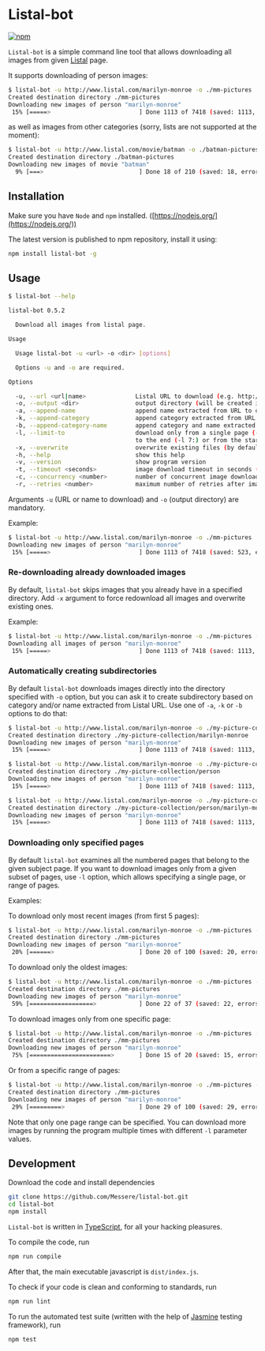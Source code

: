 # Listal-bot

[![npm](https://img.shields.io/npm/v/listal-bot.svg)](https://npmjs.com/package/listal-bot)

`Listal-bot` is a simple command line tool that allows downloading all images
from given [Listal](http://www.listal.com) page.

It supports downloading of person images:

```bash
$ listal-bot -u http://www.listal.com/marilyn-monroe -o ./mm-pictures
Created destination directory ./mm-pictures
Downloading new images of person "marilyn-monroe"
 15% [=====>                         ] Done 1113 of 7418 (saved: 1113, errors: 0)
```

as well as images from other categories (sorry, lists are not supported at the moment):

```bash
$ listal-bot -u http://www.listal.com/movie/batman -o ./batman-pictures
Created destination directory ./batman-pictures
Downloading new images of movie "batman"
  9% [===>                           ] Done 18 of 210 (saved: 18, errors: 0)
```

## Installation

Make sure you have `Node` and `npm` installed.
([https://nodejs.org/](https://nodejs.org/))

The latest version is published to npm repository, install it using:

```bash
npm install listal-bot -g
```

## Usage

```bash
$ listal-bot --help

listal-bot 0.5.2

  Download all images from listal page.

Usage

  Usage listal-bot -u <url> -o <dir> [options]

  Options -u and -o are required.

Options

  -u, --url <url|name>              Listal URL to download (e.g. http://www.listal.com/<name>), or simply <name>
  -o, --output <dir>                output directory (will be created if does not exist)
  -a, --append-name                 append name extracted from URL to output directory
  -k, --append-category             append category extracted from URL to output directory
  -b, --append-category-name        append category and name extracted from URL to output directory
  -l, --limit-to                    download only from a single page (-l 5), a range of pages (-l 3:6), from page
                                    to the end (-l 7:) or from the start to a page (-l :12)
  -x, --overwrite                   overwrite existing files (by default only new files are downloaded)
  -h, --help                        show this help
  -v, --version                     show program version
  -t, --timeout <seconds>           image download timeout in seconds (default: 5)
  -c, --concurrency <number>        number of concurrent image downloads (default: 6)
  -r, --retries <number>            maximum number of retries after image download error (default: 5)
```

Arguments `-u` (URL or name to download) and `-o` (output directory) are mandatory.

Example:

```bash
$ listal-bot -u http://www.listal.com/marilyn-monroe -o ./mm-pictures
Downloading new images of person "marilyn-monroe"
 15% [=====>                         ] Done 1113 of 7418 (saved: 523, errors: 0)
```

### Re-downloading already downloaded images

By default, `listal-bot` skips images that you already have in a specified directory.
Add `-x` argument to force redownload all images and overwrite existing ones.

Example:

```bash
$ listal-bot -u http://www.listal.com/marilyn-monroe -o ./mm-pictures -x
Downloading all images of person "marilyn-monroe"
 15% [=====>                         ] Done 1113 of 7418 (saved: 1113, errors: 0)
```

### Automatically creating subdirectories

By default `listal-bot` downloads images directly into the directory specified
with `-o` option, but you can ask it to create subdirectory based on category and/or name extracted
from Listal URL. Use one of `-a`, `-k` or `-b` options to do that:

```bash
$ listal-bot -u http://www.listal.com/marilyn-monroe -o ./my-picture-collection -a
Created destination directory ./my-picture-collection/marilyn-monroe
Downloading new images of person "marilyn-monroe"
 15% [=====>                         ] Done 1113 of 7418 (saved: 1113, errors: 0)
```

```bash
$ listal-bot -u http://www.listal.com/marilyn-monroe -o ./my-picture-collection -k
Created destination directory ./my-picture-collection/person
Downloading new images of person "marilyn-monroe"
 15% [=====>                         ] Done 1113 of 7418 (saved: 1113, errors: 0)
```

```bash
$ listal-bot -u http://www.listal.com/marilyn-monroe -o ./my-picture-collection -b
Created destination directory ./my-picture-collection/person/marilyn-monroe
Downloading new images of person "marilyn-monroe"
 15% [=====>                         ] Done 1113 of 7418 (saved: 1113, errors: 0)
```

### Downloading only specified pages

By default `listal-bot` examines all the numbered pages that belong to the given subject page.
If you want to download images only from a given subset of pages, use `-l` option, which
allows specifying a single page, or range of pages.

Examples:

To download only most recent images (from first 5 pages):

```bash
$ listal-bot -u http://www.listal.com/marilyn-monroe -o ./mm-pictures -l :5
Created destination directory ./mm-pictures
Downloading new images of person "marilyn-monroe"
 20% [======>                        ] Done 20 of 100 (saved: 20, errors: 0)
```

To download only the oldest images:

```bash
$ listal-bot -u http://www.listal.com/marilyn-monroe -o ./mm-pictures -l 370:
Created destination directory ./mm-pictures
Downloading new images of person "marilyn-monroe"
 59% [==================>            ] Done 22 of 37 (saved: 22, errors: 0)
```

To download images only from one specific page:

```bash
$ listal-bot -u http://www.listal.com/marilyn-monroe -o ./mm-pictures -l 17
Created destination directory ./mm-pictures
Downloading new images of person "marilyn-monroe"
 75% [=======================>       ] Done 15 of 20 (saved: 15, errors: 0)
```

Or from a specific range of pages:

```bash
$ listal-bot -u http://www.listal.com/marilyn-monroe -o ./mm-pictures -l 17:21
Created destination directory ./mm-pictures
Downloading new images of person "marilyn-monroe"
 29% [=========>                     ] Done 29 of 100 (saved: 29, errors: 0)
```

Note that only one page range can be specified. You can download more images by running
the program multiple times with different `-l` parameter values.

## Development

Download the code and install dependencies

```bash
git clone https://github.com/Messere/listal-bot.git
cd listal-bot
npm install
```

`Listal-bot` is written in [TypeScript](https://www.typescriptlang.org/), for all your
hacking pleasures.

To compile the code, run

```bash
npm run compile
```

After that, the main executable javascript is `dist/index.js`.

To check if your code is clean and conforming to standards, run

```bash
npm run lint
```

To run the automated test suite (written with the help of
[Jasmine](https://jasmine.github.io/) testing framework), run

```bash
npm test
```

